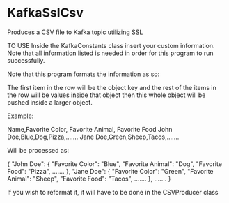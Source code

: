 # KafkaSslCsv
Produces a CSV file to Kafka topic utilizing SSL

TO USE
Inside the KafkaConstants class insert your custom information. 
Note that all information listed is needed in order for this program to run successfully.

Note that this program formats the information as so: 

The first item in the row will be the object key and the rest of the items in the row will be values inside that object then this whole object will be pushed inside a larger object. 

Example: 

Name,Favorite Color, Favorite Animal, Favorite Food
John Doe,Blue,Dog,Pizza,.......
Jane Doe,Green,Sheep,Tacos,.......

Will be processed as:

{
  "John Doe": {
    "Favorite Color": "Blue",
    "Favorite Animal": "Dog",
    "Favorite Food": "Pizza",
    .......
  },
  "Jane Doe": {
    "Favorite Color": "Green",
    "Favorite Animal": "Sheep",
    "Favorite Food": "Tacos",
    .......
  },
  .......
}

If you wish to reformat it, it will have to be done in the CSVProducer class
